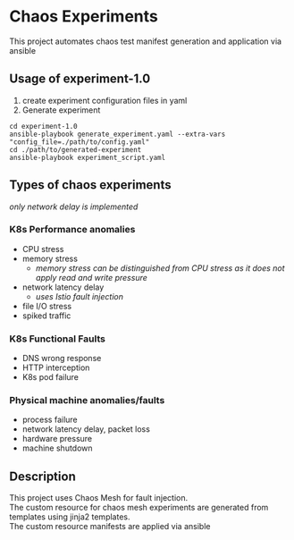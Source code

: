 # Chaos Experiments
This project automates chaos test manifest generation and application via ansible

## Usage of experiment-1.0
1. create  experiment configuration files in yaml
2. Generate experiment
```
cd experiment-1.0
ansible-playbook generate_experiment.yaml --extra-vars "config_file=./path/to/config.yaml"
cd ./path/to/generated-experiment
ansible-playbook experiment_script.yaml
```

## Types of chaos experiments
*only network delay is implemented*
### K8s Performance anomalies
- CPU stress
- memory stress
  - *memory stress can be distinguished from CPU stress as it does not apply read and write pressure*
- network latency delay
  - *uses Istio fault injection*
- file I/O stress
- spiked traffic
### K8s Functional Faults
- DNS wrong response
- HTTP interception
- K8s pod failure
### Physical machine anomalies/faults
- process failure
- network latency delay, packet loss
- hardware pressure
- machine shutdown

## Description
This project uses Chaos Mesh for fault injection.  
The custom resource for chaos mesh experiments are generated from templates using jinja2 templates.   
The custom resource manifests are applied via ansible
